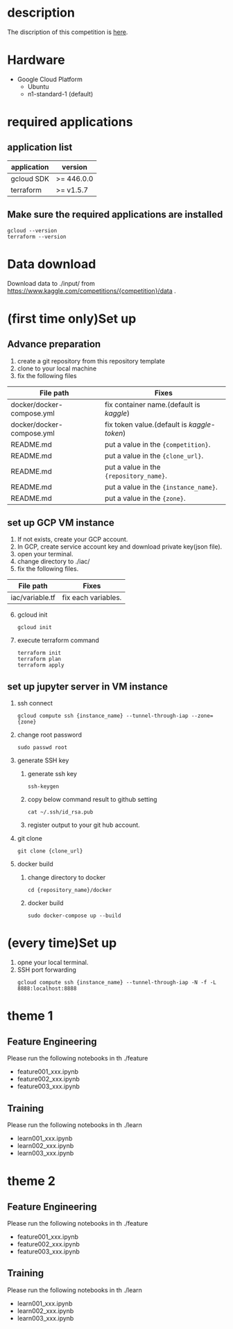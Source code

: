 # description
The discription of this competition is [here](https://www.kaggle.com/competitions/{competition}/overview).

# Hardware
- Google Cloud Platform
    - Ubuntu
    - n1-standard-1 (default)

# required applications
## application list
|  application  |  version  |
| ----------- | ------- |
|  gcloud SDK  |  >= 446.0.0  |
|  terraform  |  >= v1.5.7  |

## Make sure the required applications are installed
   ```
   gcloud --version
   terraform --version
   ```

# Data download
Download data to ./input/ from https://www.kaggle.com/competitions/{competition}/data .

# (first time only)Set up

## Advance preparation
1. create a git repository from this repository template
2. clone to your local machine
3. fix the following files

|  File path  |  Fixes  |
| ----------- | ------- |
|  docker/docker-compose.yml  |  fix container name.(default is _kaggle_)  |
|  docker/docker-compose.yml  |  fix token value.(default is _kaggle-token_)  |
|  README.md  |  put a value in the `{competition}`.  |
|  README.md  |  put a value in the `{clone_url}`.  |
|  README.md  |  put a value in the `{repository_name}`.  |
|  README.md  |  put a value in the `{instance_name}`.  |
|  README.md  |  put a value in the `{zone}`.  |

## set up GCP VM instance
1. If not exists, create your GCP account.
2. In GCP, create service account key and download private key(json file).
3. open your terminal.
4. change directory to ./iac/
5. fix the following files.

|  File path  |  Fixes  |
| ----------- | ------- |
|  iac/variable.tf  |  fix each variables.  |

6. gcloud init
   ```
   gcloud init
   ```
7. execute terraform command
   ```
   terraform init
   terraform plan
   terraform apply
   ```

## set up jupyter server in VM instance
1. ssh connect
   ```
   gcloud compute ssh {instance_name} --tunnel-through-iap --zone={zone}
   ```

2. change root password
   ```
   sudo passwd root
   ```
3. generate SSH key
   1. generate ssh key
      ```
      ssh-keygen
      ```
   2. copy below command result to github setting
      ```
      cat ~/.ssh/id_rsa.pub
      ```
   3. register output to your git hub account.
4. git clone
   ```
   git clone {clone_url}
   ```
5. docker build
   1. change directory to docker
      ```
      cd {repository_name}/docker
      ```
   2. docker build
      ```
      sudo docker-compose up --build
      ```

# (every time)Set up
1. opne your local terminal.
2. SSH port forwarding
   ```
   gcloud compute ssh {instance_name} --tunnel-through-iap -N -f -L 8888:localhost:8888
   ```

# theme 1

## Feature Engineering
Please run the following notebooks in th ./feature
- feature001_xxx.ipynb
- feature002_xxx.ipynb
- feature003_xxx.ipynb

## Training
Please run the following notebooks in th ./learn
- learn001_xxx.ipynb
- learn002_xxx.ipynb
- learn003_xxx.ipynb

# theme 2

## Feature Engineering
Please run the following notebooks in th ./feature
- feature001_xxx.ipynb
- feature002_xxx.ipynb
- feature003_xxx.ipynb

## Training
Please run the following notebooks in th ./learn
- learn001_xxx.ipynb
- learn002_xxx.ipynb
- learn003_xxx.ipynb
